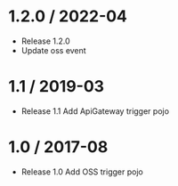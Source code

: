 1.2.0 / 2022-04
==================

  * Release 1.2.0 
  * Update oss event 

1.1 / 2019-03
==================

  * Release 1.1 Add ApiGateway trigger pojo

1.0 / 2017-08
==================

  * Release 1.0 Add OSS trigger pojo
